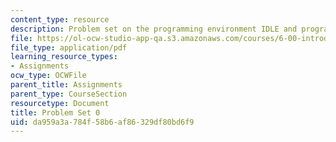 ```yaml
---
content_type: resource
description: Problem set on the programming environment IDLE and programming in Python.
file: https://ol-ocw-studio-app-qa.s3.amazonaws.com/courses/6-00-introduction-to-computer-science-and-programming-fall-2008/da959a3a784f58b6af86329df80bd6f9_pset0.pdf
file_type: application/pdf
learning_resource_types:
- Assignments
ocw_type: OCWFile
parent_title: Assignments
parent_type: CourseSection
resourcetype: Document
title: Problem Set 0
uid: da959a3a-784f-58b6-af86-329df80bd6f9
---
```

